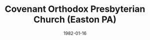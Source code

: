 ---
date: &id001 1982-01-16
end_date: null
location:
  address: null
  city: Easton
  state: PA
minister:
- end: 1997-01-01
  name: Jack Kineer
  start: 1982-01-16
  type: Pastor
- end: 2002-01-01
  name: Bruce Jarvis
  start: 1997-01-01
  type: Pastor
- end: 2006-01-01
  name: Graham Harbman
  start: 2002-01-01
  type: Pastor
ministers:
- Jack Kineer
- Bruce Jarvis
- Graham Harbman
name: Covenant Orthodox Presbyterian Church
names:
- end: 2007-11-17
  name: Covenant Orthodox Presbyterian Church
  start: 1982-01-16
- end: 2003-01-01
  name: New Life Orthodox Presbyterian Church
  start: 1982-01-16
origination_date: *id001
raw_data: 'PA  Easton

  Covenant Orthodox Presbyterian Church  (January 16, 1982-November 17, 2007)

  (known as New Life Orthodox Presbyterian Church, 1982-2003)

  Pastors: Jack Kineer, 1982-97

  Bruce Jarvis, 1997-2002

  Graham Harbman, 2002-6

  '
received_from: null
states:
- PA
status:
  active: false
  end_date: 2007-11-17
  reason: unknown
  received_from: null
  withdrawal_to: null
title: Covenant Orthodox Presbyterian Church (Easton PA)
year_established:
- 1982

---